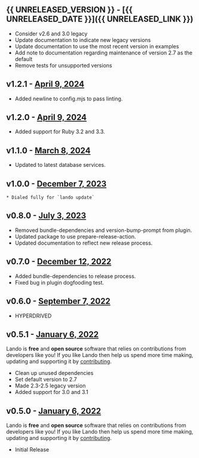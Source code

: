 ## {{ UNRELEASED_VERSION }} - [{{ UNRELEASED_DATE }}]({{ UNRELEASED_LINK }})
  * Consider v2.6 and 3.0 legacy
  * Update documentation to indicate new legacy versions
  * Update documentation to use the most recent version in examples
  * Add note to documentation regarding maintenance of version 2.7 as the default
  * Remove tests for unsupported versions

## v1.2.1 - [April 9, 2024](https://github.com/lando/ruby/releases/tag/v1.2.1)
  * Added newline to config.mjs to pass linting.

## v1.2.0 - [April 9, 2024](https://github.com/lando/ruby/releases/tag/v1.2.0)
  * Added support for Ruby 3.2 and 3.3.

## v1.1.0 - [March 8, 2024](https://github.com/lando/ruby/releases/tag/v1.1.0)
  * Updated to latest database services.

## v1.0.0 - [December 7, 2023](https://github.com/lando/ruby/releases/tag/v1.0.0)
    * Dialed fully for `lando update`

## v0.8.0 - [July 3, 2023](https://github.com/lando/ruby/releases/tag/v0.8.0)
  * Removed bundle-dependencies and version-bump-prompt from plugin.
  * Updated package to use prepare-release-action.
  * Updated documentation to reflect new release process.

## v0.7.0 - [December 12, 2022](https://github.com/lando/ruby/releases/tag/v0.7.0)
  * Added bundle-dependencies to release process.
  * Fixed bug in plugin dogfooding test.

## v0.6.0 - [September 7, 2022](https://github.com/lando/ruby/releases/tag/v0.6.0)

* HYPERDRIVED

## v0.5.1 - [January 6, 2022](https://github.com/lando/ruby/releases/tag/v0.5.1)

Lando is **free** and **open source** software that relies on contributions from developers like you! If you like Lando then help us spend more time making, updating and supporting it by [contributing](https://github.com/sponsors/lando).

* Clean up unused dependencies
* Set default version to 2.7
* Made 2.3-2.5 legacy version
* Added support for 3.0 and 3.1

## v0.5.0 - [January 6, 2022](https://github.com/lando/ruby/releases/tag/v0.5.0)

Lando is **free** and **open source** software that relies on contributions from developers like you! If you like Lando then help us spend more time making, updating and supporting it by [contributing](https://github.com/sponsors/lando).

* Initial Release
